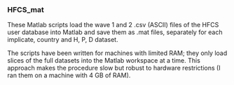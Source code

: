 ### HFCS_mat

These Matlab scripts load the wave 1 and 2 .csv (ASCII) files of the HFCS user database into Matlab and save them as .mat files, separately for each implicate, country and H, P, D dataset.

The scripts have been written for machines with limited RAM; they only load slices of the full datasets into the Matlab workspace at a time. This approach makes the procedure slow but robust to hardware restrictions (I ran them on a machine with 4 GB of RAM).